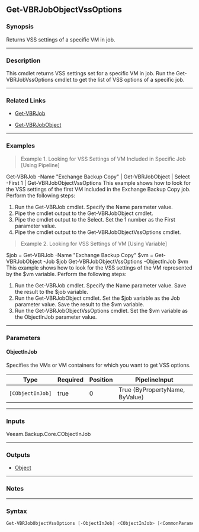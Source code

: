 Get-VBRJobObjectVssOptions
--------------------------

### Synopsis
Returns VSS settings of a specific VM in job.

---

### Description

This cmdlet returns VSS settings set for a specific VM in job.
Run the Get-VBRJobVssOptions cmdlet to get the list of VSS options of a specific job.

---

### Related Links
* [Get-VBRJob](Get-VBRJob)

* [Get-VBRJobObject](Get-VBRJobObject)

---

### Examples
> Example 1. Looking for VSS Settings of VM Included in Specific Job [Using Pipeline]

Get-VBRJob -Name "Exchange Backup Copy" | Get-VBRJobObject | Select -First 1 | Get-VBRJobObjectVssOptions
This example shows how to look for the VSS settings of the first VM included in the Exchange Backup Copy job.
Perform the following steps:
1. Run the Get-VBRJob cmdlet. Specify the Name parameter value.
2. Pipe the cmdlet output to the Get-VBRJobObject cmdlet.
3. Pipe the cmdlet output to the Select. Set the 1 number as the First parameter value.
4. Pipe the cmdlet output to the Get-VBRJobObjectVssOptions cmdlet.
> Example 2. Looking for VSS Settings of VM [Using Variable]

$job = Get-VBRJob -Name "Exchange Backup Copy"
$vm = Get-VBRJobObject -Job $job
Get-VBRJobObjectVssOptions -ObjectInJob $vm
This example shows how to look for the VSS settings of the VM represented by the $vm variable.
Perform the following steps:
1. Run the Get-VBRJob cmdlet. Specify the Name parameter value. Save the result to the $job variable.
2. Run the Get-VBRJobObject cmdlet. Set the $job variable as the Job parameter value. Save the result to the $vm variable.
3. Run the Get-VBRJobObjectVssOptions cmdlet. Set the $vm variable as the ObjectInJob parameter value.

---

### Parameters
#### **ObjectInJob**
Specifies the VMs or VM containers for which you want to get VSS options.

|Type            |Required|Position|PipelineInput                 |
|----------------|--------|--------|------------------------------|
|`[CObjectInJob]`|true    |0       |True (ByPropertyName, ByValue)|

---

### Inputs
Veeam.Backup.Core.CObjectInJob

---

### Outputs
* [Object](https://learn.microsoft.com/en-us/dotnet/api/System.Object)

---

### Notes

---

### Syntax
```PowerShell
Get-VBRJobObjectVssOptions [-ObjectInJob] <CObjectInJob> [<CommonParameters>]
```

